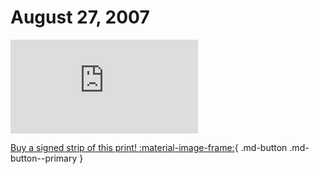 # August 27, 2007

![](https://www.achewood.com/comic.php?date=08272007)

[Buy a signed strip of this print! :material-image-frame:](https://achewood-holiday-pop-up.myshopify.com/products/strip#08272007){ .md-button .md-button--primary }
